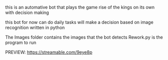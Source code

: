 this is an automative bot that plays the game rise of the kings on its own with decision making

this bot for now can do daily tasks
will make a decision based on image recognition
written in python

The Images folder contains the images that the bot detects
Rework.py is the program to run

PREVIEW: https://streamable.com/9eye8p
